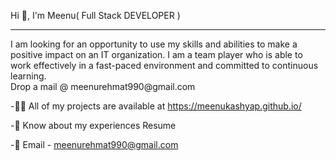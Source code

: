 Hi 👋, I'm Meenu( Full Stack DEVELOPER )
<hr>
I am looking for an opportunity to use my skills and abilities to make a positive 
      impact on an IT organization. I am a team player who is able to 
      work effectively in a fast-paced environment and committed to
       continuous learning.<br>Drop a mail @ meenurehmat990@gmail.com</p>



-👨‍💻 All of my projects are available at https://meenukashyap.github.io/

-📄 Know about my experiences Resume

-📧 Email - meenurehmat990@gmail.com

<!---
meenukashyap/meenukashyap is a ✨ special ✨ repository because its `README.md` (this file) appears on your GitHub profile.
You can click the Preview link to take a look at your changes.
--->
